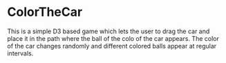 # ColorTheCar
This is a simple D3 based game which lets the user to drag the car and place it in the path where the ball of the colo of the car appears. The color of the car changes randomly and different colored balls appear at regular intervals.
